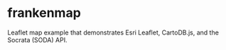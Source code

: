 # frankenmap
Leaflet map example that demonstrates Esri Leaflet, CartoDB.js, and the Socrata (SODA) API. 
